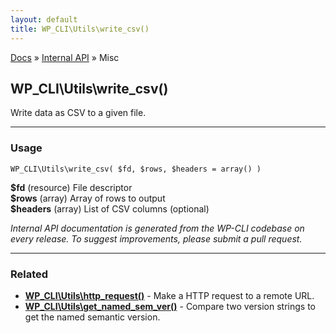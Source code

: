 ```yaml
---
layout: default
title: WP_CLI\Utils\write_csv()
---
```


<a href="/docs/">Docs</a> &raquo; <a href="/docs/internal-api/">Internal API</a> &raquo; Misc

## WP_CLI\Utils\write_csv()

Write data as CSV to a given file.

***

### Usage

    WP_CLI\Utils\write_csv( $fd, $rows, $headers = array() )

<div>
<strong>$fd</strong> (resource) File descriptor<br />
<strong>$rows</strong> (array) Array of rows to output<br />
<strong>$headers</strong> (array) List of CSV columns (optional)<br />
</div>


*Internal API documentation is generated from the WP-CLI codebase on every release. To suggest improvements, please submit a pull request.*


***

### Related

<ul>



<li><strong><a href="/docs/internal-api/wp-cli-utils-http-request/">WP_CLI\Utils\http_request()</a></strong> - Make a HTTP request to a remote URL.</li>


<li><strong><a href="/docs/internal-api/wp-cli-utils-get-named-sem-ver/">WP_CLI\Utils\get_named_sem_ver()</a></strong> - Compare two version strings to get the named semantic version.</li>



</ul>


